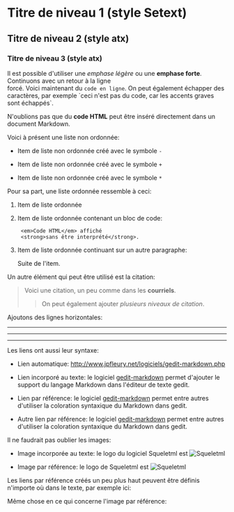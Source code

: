 Titre de niveau 1 (style Setext)
================================

## Titre de niveau 2 (style atx)

### Titre de niveau 3 (style atx) ###

Il est possible d'utiliser une *emphase légère* ou une **emphase forte**. Continuons avec un retour à la ligne  
forcé. Voici maintenant du `code en ligne`. On peut également échapper des caractères, par exemple \`ceci n'est pas du code, car les accents graves sont échappés\`.

N'oublions pas que du <strong>code HTML</strong> peut être inséré directement dans un document Markdown.

Voici à présent une liste non ordonnée:

- Item de liste non ordonnée créé avec le symbole `-`
+ Item de liste non ordonnée créé avec le symbole `+`
* Item de liste non ordonnée créé avec le symbole `*`

Pour sa part, une liste ordonnée ressemble à ceci:

1. Item de liste ordonnée

2. Item de liste ordonnée contenant un bloc de code:

		<em>Code HTML</em> affiché
		<strong>sans être interprété</strong>.

3. Item de liste ordonnée continuant sur un autre paragraphe:

	Suite de l'item.

Un autre élément qui peut être utilisé est la citation:

> Voici une citation, un peu comme dans les **courriels**.
>> On peut également ajouter *plusieurs niveaux de citation*.

Ajoutons des lignes horizontales:

----------
** ** ** ** **
__  __  __  __  __

Les liens ont aussi leur syntaxe:

- Lien automatique: <http://www.jpfleury.net/logiciels/gedit-markdown.php>

- Lien incorporé au texte: le logiciel [gedit-markdown](http://www.jpfleury.net/logiciels/gedit-markdown.php "Attribut title optionnel") permet d'ajouter le support du langage Markdown dans l'éditeur de texte gedit.

- Lien par référence: le logiciel [gedit-markdown][1] permet entre autres d'utiliser la coloration syntaxique du Markdown dans gedit.

- Autre lien par référence: le logiciel [gedit-markdown] permet entre autres d'utiliser la coloration syntaxique du Markdown dans gedit.

Il ne faudrait pas oublier les images:

- Image incorporée au texte: le logo du logiciel Squeletml est ![Squeletml](http://www.squeletml.net/fichiers/squeletml-logo.png)

- Image par référence: le logo de Squeletml est ![Squeletml][logo squeletml]

Les liens par référence créés un peu plus haut peuvent être définis n'importe où dans le texte, par exemple ici:

[1]: http://www.jpfleury.net/logiciels/gedit-markdown.php
[gedit-markdown]: http://www.jpfleury.net/logiciels/gedit-markdown.php

Même chose en ce qui concerne l'image par référence:

[logo squeletml]: http://www.squeletml.net/fichiers/squeletml-logo.png "Attribut title optionnel"
